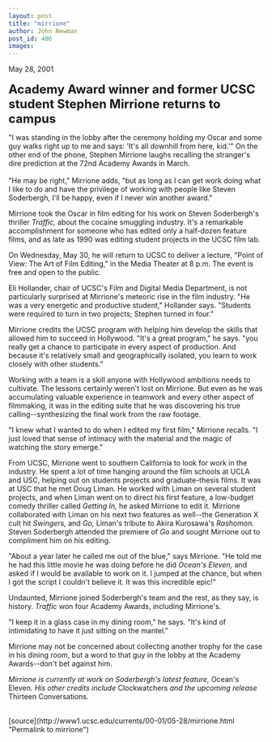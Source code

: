 ```yaml
---
layout: post
title: "mirrione"
author: John Newman
post_id: 406
images:
---
```


<p>
  May 28, 2001<br>
  <br>
  <font size="5"><b>Academy Award winner and former UCSC student Stephen Mirrione returns to campus</b></font>
</p>
<p>
  "I was standing in the lobby after the ceremony holding my Oscar and some guy walks right up to me and says: 'It's all downhill from here, kid.'" On the other end of the phone, Stephen Mirrione laughs recalling the stranger's dire prediction at the 72nd Academy Awards in March.<br>
  <br>
  "He may be right," Mirrione adds, "but as long as I can get work doing what I like to do and have the privilege of working with people like Steven Soderbergh, I'll be happy, even if I never win another award."
</p>
<p>
  Mirrione took the Oscar in film editing for his work on Steven Soderbergh's thriller <i>Traffic,</i> about the cocaine smuggling industry. It's a remarkable accomplishment for someone who has edited only a half-dozen feature films, and as late as 1990 was editing student projects in the UCSC film lab.
</p>
<p>
  On Wednesday, May 30, he will return to UCSC to deliver a lecture, "Point of View: The Art of Film Editing," in the Media Theater at 8 p.m. The event is free and open to the public.
</p>
<p>
  Eli Hollander, chair of UCSC's Film and Digital Media Department, is not particularly surprised at Mirrione's meteoric rise in the film industry. "He was a very energetic and productive student," Hollander says. "Students were required to turn in two projects; Stephen turned in four."
</p>
<p>
  Mirrione credits the UCSC program with helping him develop the skills that allowed him to succeed in Hollywood. "It's a great program," he says. "you really get a chance to participate in every aspect of production. And because it's relatively small and geographically isolated, you learn to work closely with other students."
</p>
<p>
  Working with a team is a skill anyone with Hollywood ambitions needs to cultivate. The lessons certainly weren't lost on Mirrione. But even as he was accumulating valuable experience in teamwork and every other aspect of filmmaking, it was in the editing suite that he was discovering his true calling--synthesizing the final work from the raw footage.
</p>
<p>
  "I knew what I wanted to do when I edited my first film," Mirrione recalls. "I just loved that sense of intimacy with the material and the magic of watching the story emerge."
</p>
<p>
  From UCSC, Mirrione went to southern California to look for work in the industry. He spent a lot of time hanging around the film schools at UCLA and USC, helping out on students projects and graduate-thesis films. It was at USC that he met Doug Liman. He worked with Liman on several student projects, and when Liman went on to direct his first feature, a low-budget comedy thriller called <i>Getting In,</i> he asked Mirrione to edit it. Mirrione collaborated with Liman on his next two features as well--the Generation X cult hit <i>Swingers,</i> and <i>Go,</i> Liman's tribute to Akira Kurosawa's <i>Rashomon.</i> Steven Soderbergh attended the premiere of <i>Go</i> and sought Mirrione out to compliment him on his editing.
</p>
<p>
  "About a year later he called me out of the blue," says Mirrione. "He told me he had this little movie he was doing before he did <i>Ocean's Eleven,</i> and asked if I would be available to work on it. I jumped at the chance, but when I got the script I couldn't believe it. It was this incredible epic!"
</p>
<p>
  Undaunted, Mirrione joined Soderbergh's team and the rest, as they say, is history. <i>Traffic</i> won four Academy Awards, including Mirrione's.
</p>
<p>
  "I keep it in a glass case in my dining room," he says. "It's kind of intimidating to have it just sitting on the mantel."
</p>
<p>
  Mirrione may not be concerned about collecting another trophy for the case in his dining room, but a word to that guy in the lobby at the Academy Awards--don't bet against him.
</p>
<p>
  <i>Mirrione is currently at work on Soderbergh's latest feature,</i> Ocean's Eleven<i>. His other credits include</i> Clockwatchers <i>and the upcoming release</i> Thirteen Conversations<i>.<br></i><br>

</p>
[source](http://www1.ucsc.edu/currents/00-01/05-28/mirrione.html "Permalink to mirrione")
